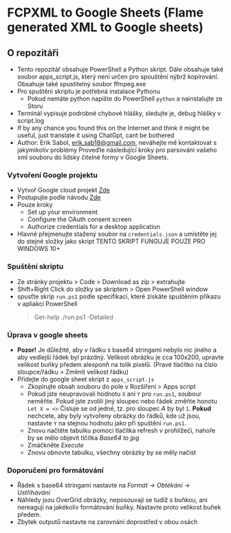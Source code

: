 # FCPXML to Google Sheets (Flame generated XML to Google sheets)
## O repozitáři
- Tento repozitář obsahuje PowerShell a Python skript. Dále obsahuje také soubor apps_script.js, který není určen pro spouštění nýbrž kopírování. Obsahuje také spustitelný soubor ffmpeg.exe
- Pro spuštění skriptu je potřebná instalace Pythonu
  - Pokud nemáte python napište do PowerShell `python` a nainstalujte ze Storu
- Terminál vypisuje podrobné chybové hlášky, sledujte je, debug hlášky v script.log
- If by any chance you found this on the Internet and think it might be useful, just translate it using ChatGpt, cant be bothered
- Author: Erik Sabol, erik.sab18@gmail.com, neváhejte mě kontaktovat s jakýmikoliv problémy 
Proveďte následující kroky pro parsování vašeho xml souboru do lidsky čitelné formy v Google Sheets.
### Vytvoření Google projektu 
- Vytvoř Google cloud projekt [Zde](https://developers.google.com/workspace/guides/create-project)
- Postupujte podle návodu [Zde](https://developers.google.com/workspace/guides/create-project)
- Pouze kroky
  - Set up your environment
  - Configure the OAuth consent screen
  - Authorize credentials for a desktop application
- Hlavně přejmenujte stažený soubor na `credentials.json` a umístěte jej do stejné složky jako skript 
TENTO SKRIPT FUNGUJE POUZE PRO WINDOWS 10+
### Spuštění skriptu
- Ze stránky projektu > Code > Download as zip > extrahujte
- Shift+Right Click do složky se skriptem > Open PowerShell window
- spusťte skrip `run.ps1` podle specifikací, které získáte spuštěním příkazu v apliakci PowerShell
  > Get-help ./run.ps1 -Detailed
### Úprava v google sheets
- **Pozor!** Je důležité, aby v řádku s base64 stringami nebylo nic jiného a aby vedlejší řádek byl prázdný. Velikost obrázku je cca 100x200, upravte velikost buňky předem alesponň na tolik pixelů. (Pravé tlačítko na číslo sloupce/řádku > Změnit velikost řádku)
- Přidejte do google sheet skript z `apps_script.js`
  - Zkopírujte obsah souboru do pole v Rozšíření > Apps script
  - Pokud jste neupravovali hodnotu `X` ani `Y` pro `run.ps1`, soubour neměňte. Pokud jste zvolili jiný sloupec nebo řádek změňte honotu `Let X = <>` Čísluje se od jedné, tz. pro sloupec *A* by byl `1`. **Pokud** nechcete, aby byly vytvořeny obrázky do řádků, kde už jsou, nastavte `Y` na stejnou hodnotu jako při spuštění `run.ps1`.
  - Znovu načtěte tabulku pomocí tlačítka refresh v prohlížeči, nahoře by se mělo objevit tlčítka *Base64 to jpg*
  - Zmáčkněte *Execute*
  - Znovu obnovte tabulku, všechny obrázky by se měly načíst
### Doporučení pro formátování
- Řádek s base64 stringami nastavte na *Formát -> Obtékání -> Ustřihávání*
- Náhledy jsou OverGrid obrázky, neposouvají se tudíž s buňkou, ani nereagují na jakékoliv formátování buňky. Nastavte proto velikost buňek předem.
- Zbytek outputů nastavte na zarovnání doprostřed v obou osách
